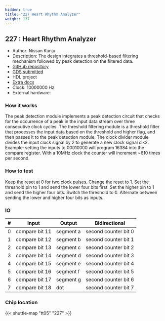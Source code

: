 ```yaml
---
hidden: true
title: "227 Heart Rhythm Analyzer"
weight: 137
---
```


## 227 : Heart Rhythm Analyzer

* Author: Nissan Kunju
* Description: The design integrates a threshold-based filtering mechanism followed by peak detection on the filtered data.
* [GitHub repository](https://github.com/tkmceberl/tt05-tkm-heart)
* [GDS submitted](https://github.com/tkmceberl/tt05-tkm-heart/actions/runs/6755490516)
* HDL project
* [Extra docs]()
* Clock: 10000000 Hz
* External hardware: 



### How it works

The peak detection module implements a peak detection circuit that checks for the occurrence of a peak in the input data stream over three consecutive clock cycles. The threshold filtering module is a threshold filter that processes the input data based on the threshold and higher flag, and then passes it to the peak detection module. The clock divider module divides the input clock signal by 2 to generate a new clock signal clk2.
Example: setting the inputs to 00010000 will program 16384 into the compare register.
With a 10MHz clock the counter will increment ~610 times per second.


### How to test

Keep the reset at 0 for two clock pulses. Change the reset to 1. Set the threshold pin to 1 and send the lower four bits first. Set the higher pin to 1 and send the higher four bits. Switch the threshold to 0. Alternate between sending the lower and higher four bits as inputs.


### IO

| # | Input        | Output       | Bidirectional      |
|---|--------------|--------------| -------------------|
| 0 | compare bit 11  | segment a | second counter bit 0 |
| 1 | compare bit 12  | segment b | second counter bit 1 |
| 2 | compare bit 13  | segment c | second counter bit 2 |
| 3 | compare bit 14  | segment d | second counter bit 3 |
| 4 | compare bit 15  | segment e | second counter bit 4 |
| 5 | compare bit 16  | segment f | second counter bit 5 |
| 6 | compare bit 17  | segment g | second counter bit 6 |
| 7 | compare bit 18  | dot | second counter bit 7 |

### Chip location

{{< shuttle-map "tt05" "227" >}}
